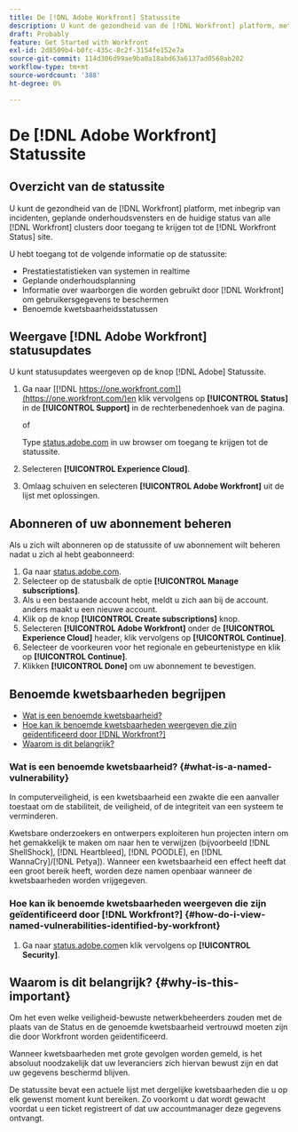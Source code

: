 ```yaml
---
title: De [!DNL Adobe Workfront] Statussite
description: U kunt de gezondheid van de [!DNL Workfront] platform, met inbegrip van incidenten, geplande onderhoudsvensters en de huidige status van alle [!DNL Workfront] clusters door toegang te krijgen tot de [!DNL Workfront Status] site.
draft: Probably
feature: Get Started with Workfront
exl-id: 2d8509b4-b0fc-435c-8c2f-3154fe152e7a
source-git-commit: 114d306d99ae9ba0a18abd63a6137ad0568ab202
workflow-type: tm+mt
source-wordcount: '388'
ht-degree: 0%

---
```


# De [!DNL Adobe Workfront] Statussite

## Overzicht van de statussite

U kunt de gezondheid van de [!DNL Workfront] platform, met inbegrip van incidenten, geplande onderhoudsvensters en de huidige status van alle [!DNL Workfront] clusters door toegang te krijgen tot de [!DNL Workfront Status] site.

U hebt toegang tot de volgende informatie op de statussite:

* Prestatiestatistieken van systemen in realtime
* Geplande onderhoudsplanning
* Informatie over waarborgen die worden gebruikt door [!DNL Workfront] om gebruikersgegevens te beschermen
* Benoemde kwetsbaarheidsstatussen

## Weergave [!DNL Adobe Workfront] statusupdates

U kunt statusupdates weergeven op de knop [!DNL Adobe] Statussite.

1. Ga naar [[!DNL https://one.workfront.com]](https://one.workfront.com/)en klik vervolgens op **[!UICONTROL Status]** in de **[!UICONTROL Support]** in de rechterbenedenhoek van de pagina.

   of

   Type [status.adobe.com](http://status.adobe.com/) in uw browser om toegang te krijgen tot de statussite.

1. Selecteren **[!UICONTROL Experience Cloud]**.
1. Omlaag schuiven en selecteren **[!UICONTROL Adobe Workfront]** uit de lijst met oplossingen.

## Abonneren of uw abonnement beheren

Als u zich wilt abonneren op de statussite of uw abonnement wilt beheren nadat u zich al hebt geabonneerd:

1. Ga naar [status.adobe.com](http://status.adobe.com/).
1. Selecteer op de statusbalk de optie **[!UICONTROL Manage subscriptions]**.
1. Als u een bestaande account hebt, meldt u zich aan bij de account. anders maakt u een nieuwe account.
1. Klik op de knop **[!UICONTROL Create subscriptions]** knop.
1. Selecteren **[!UICONTROL Adobe Workfront]** onder de **[!UICONTROL Experience Cloud]** header, klik vervolgens op **[!UICONTROL Continue]**.
1. Selecteer de voorkeuren voor het regionale en gebeurtenistype en klik op **[!UICONTROL Continue]**.
1. Klikken **[!UICONTROL Done]** om uw abonnement te bevestigen.

## Benoemde kwetsbaarheden begrijpen

* [Wat is een benoemde kwetsbaarheid?](#what-is-a-named-vulnerability)
* [Hoe kan ik benoemde kwetsbaarheden weergeven die zijn geïdentificeerd door [!DNL Workfront?]](#how-do-i-view-named-vulnerabilities-identified-by-workfront)
* [Waarom is dit belangrijk?](#why-is-this-important)

### Wat is een benoemde kwetsbaarheid? {#what-is-a-named-vulnerability}

In computerveiligheid, is een kwetsbaarheid een zwakte die een aanvaller toestaat om de stabiliteit, de veiligheid, of de integriteit van een systeem te verminderen.

Kwetsbare onderzoekers en ontwerpers exploiteren hun projecten intern om het gemakkelijk te maken om naar hen te verwijzen (bijvoorbeeld [!DNL ShellShock], [!DNL Heartbleed], [!DNL POODLE], en [!DNL WannaCry]/[!DNL Petya]). Wanneer een kwetsbaarheid een effect heeft dat een groot bereik heeft, worden deze namen openbaar wanneer de kwetsbaarheden worden vrijgegeven.

### Hoe kan ik benoemde kwetsbaarheden weergeven die zijn geïdentificeerd door [!DNL Workfront?] {#how-do-i-view-named-vulnerabilities-identified-by-workfront}

1. Ga naar  [status.adobe.com](https://status.adobe.com/)en klik vervolgens op **[!UICONTROL Security]**.

## Waarom is dit belangrijk? {#why-is-this-important}

Om het even welke veiligheid-bewuste netwerkbeheerders zouden met de plaats van de Status en de genoemde kwetsbaarheid vertrouwd moeten zijn die door Workfront worden geïdentificeerd.

Wanneer kwetsbaarheden met grote gevolgen worden gemeld, is het absoluut noodzakelijk dat uw leveranciers zich hiervan bewust zijn en dat uw gegevens beschermd blijven.

De statussite bevat een actuele lijst met dergelijke kwetsbaarheden die u op elk gewenst moment kunt bereiken. Zo voorkomt u dat wordt gewacht voordat u een ticket registreert of dat uw accountmanager deze gegevens ontvangt.
